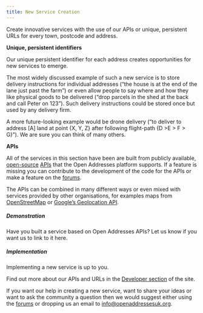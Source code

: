 ```yaml
---
title: New Service Creation
---
```


Create innovative services with the use of our APIs or unique, persistent URLs for every town, postcode and address.

**Unique, persistent identifiers**

Our unique persistent identifier for each address creates opportunities for new services to emerge.

The most widely discussed example of such a new service is to store delivery instructions for individual addresses (“the house is at the end of the lane just past the farm”) or even allow people to say where and how they like physical goods to be delivered (“drop parcels in the shed at the back and call Peter on 123”). Such delivery instructions could be stored once but used by any delivery firm.

A more future-looking example would be drone delivery (“to deliver to address [A] land at point {X, Y, Z} after following flight-path {D >E > F > G}”). We are sure you can think of many others.

**APIs**

All of the services in this section have been are built from publicly available, [open-source](https://github.com/OpenAddressesUK) [APIs](/developers/apis-and-data) that the Open Addresses platform supports. If a feature is missing you can contribute to the development of the code for the APIs or make a feature on the [forums](https://github.com/OpenAddressesUK/forum).

The APIs can be combined in many different ways or even mixed with services provided by other organisations, for examples maps from [OpenStreetMap](http://www.openstreetmap.org/) or [Google’s Geolocation API](https://developers.google.com/maps/documentation/business/geolocation/).

##### Demonstration

Have you built a service based on Open Addresses APIs? Let us know if you want us to link to it here.

##### Implementation

Implementing a new service is up to you.

Find out more about our APIs and URLs in the [Developer section](/developers/apis-and-data) of the site.

If you want our help in creating a new service, want to share your ideas or want to ask the community a question then we would suggest either using the [forums](https://github.com/OpenAddressesUK/forum) or dropping us an email to [info@openaddressesuk.org](mailto:info@openaddressesuk.org).
